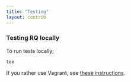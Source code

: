 ```yaml
---
title: "Testing"
layout: contrib
---
```


### Testing RQ locally

To run tests locally;

```
tox
```

If you rather use Vagrant, see [these instructions][v].

[v]: {{site.baseurl}}contrib/vagrant/
